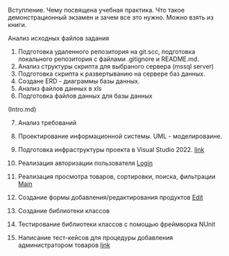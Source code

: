 Вступление. Чему посвящена учебная практика. Что такое демонстрационный экзамен и зачем все это нужно. Можно взять из книги.

Анализ исходных файлов задания

1. Подготовка удаленного репозитория на git.scc, подготовка локального репозитория с файлами .gitignore и README.md.
2. Анализ структуры скрипта для выбраного сервера (mssql server)
3. Подготовка скрипта к развертыванию на сервере баз данных.
4. Создане ERD - диаграммы базы данных.
5. Анализ файлов данных в xls
6. Подготовка файлов данных для базы данных

(Intro.md)


7. Анализ требований
8. Проектирование информационной системы. UML - моделироваине.
9. Подготовка инфраструктуры проекта в Visual Studio 2022. 
<a href="2 UML.md">link</a>


10. Реализация авторизации пользователя
<a href="3 Login.md">Login</a>



11. Реализация просмотра товаров, сортировки, поиска, фильтрации
<a href="4 Main.md">Main</a>



11. Создание формы добавления/редактирования продуктов
<a href="5 Edit.md">Edit</a>



10. Создание библиотеки классов
11. Тестирование библиотеки классов с помощью фреймворка NUnit
12. Написание тест-кейсов для процедуры добавления администратором товаров
<a href="1 LibTest.md">link</a>
